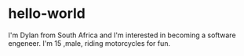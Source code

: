# hello-world

I'm Dylan from South Africa and I'm interested in becoming a software engeneer.
I'm 15 ,male, riding motorcycles for fun.
